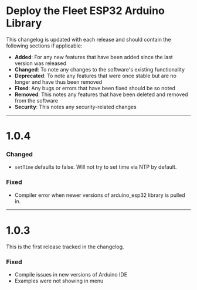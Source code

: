 # Deploy the Fleet ESP32 Arduino Library
This changelog is updated with each release and should contain the following sections if applicable:
  - **Added**: For any new features that have been added since the last version was released 
  - **Changed**: To note any changes to the software's existing functionality 
  - **Deprecated**: To note any features that were once stable but are no longer and have thus been removed 
  - **Fixed**: Any bugs or errors that have been fixed should be so noted 
  - **Removed**: This notes any features that have been deleted and removed from the software 
  - **Security**: This notes any security-related changes

----
# 1.0.4

### Changed
  - `setTime` defaults to false. Will not try to set time via NTP by default.

### Fixed
  - Compiler error when newer versions of arduino_esp32 library is pulled in.

----
# 1.0.3
This is the first release tracked in the changelog.

### Fixed
  - Compile issues in new versions of Arduino IDE
  - Examples were not showing in menu